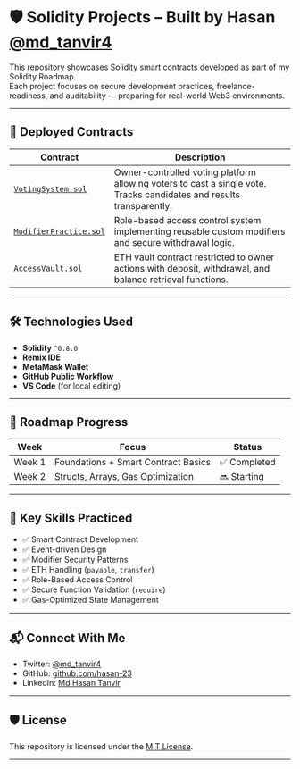 # 🛡️ Solidity Projects – Built by Hasan [@md_tanvir4](https://x.com/md_tanvir4)

This repository showcases Solidity smart contracts developed as part of my Solidity Roadmap.  
Each project focuses on secure development practices, freelance-readiness, and auditability — preparing for real-world Web3 environments.

---

## 📂 Deployed Contracts

| Contract | Description |
|----------|-------------|
| [`VotingSystem.sol`](./contracts/VotingSystem.sol) | Owner-controlled voting platform allowing voters to cast a single vote. Tracks candidates and results transparently. |
| [`ModifierPractice.sol`](./contracts/ModifierPractice.sol) | Role-based access control system implementing reusable custom modifiers and secure withdrawal logic. |
| [`AccessVault.sol`](./contracts/AccessVault.sol) | ETH vault contract restricted to owner actions with deposit, withdrawal, and balance retrieval functions. |

---

## 🛠️ Technologies Used

- **Solidity** `^0.8.0`
- **Remix IDE**
- **MetaMask Wallet**
- **GitHub Public Workflow**
- **VS Code** (for local editing)

---

## 🚀 Roadmap Progress

| Week | Focus | Status |
|------|-------|--------|
| Week 1 | Foundations + Smart Contract Basics | ✅ Completed |
| Week 2 | Structs, Arrays, Gas Optimization | 🔜 Starting |

---

## 🧠 Key Skills Practiced

- ✅ Smart Contract Development
- ✅ Event-driven Design
- ✅ Modifier Security Patterns
- ✅ ETH Handling (`payable`, `transfer`)
- ✅ Role-Based Access Control
- ✅ Secure Function Validation (`require`)
- ✅ Gas-Optimized State Management

---

## 📬 Connect With Me

- Twitter: [@md_tanvir4](https://x.com/md_tanvir4)
- GitHub: [github.com/hasan-23](https://github.com/hasan-23)
- LinkedIn: [Md Hasan Tanvir](https://www.linkedin.com/in/md-hasan-tanvir-64390719a/)

---

## 🛡 License

This repository is licensed under the [MIT License](https://opensource.org/licenses/MIT).

---
